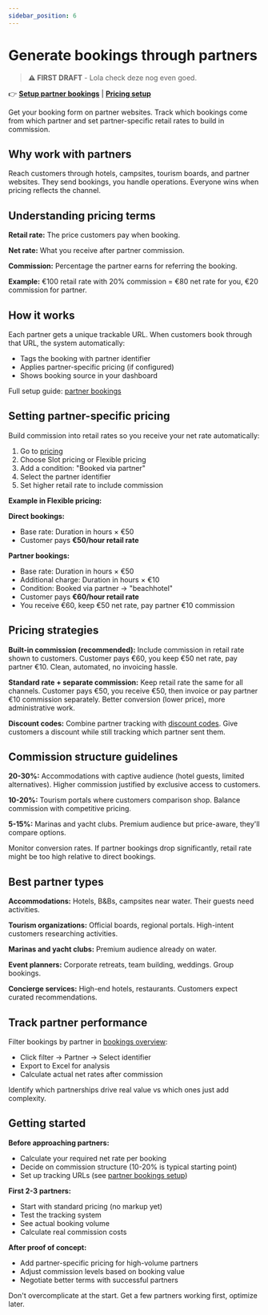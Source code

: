 ```yaml
---
sidebar_position: 6
---
```


# Generate bookings through partners

> **⚠️ FIRST DRAFT** - Lola check deze nog even goed.

👉 **[Setup partner bookings](/guides/dive-deeper/partner-bookings)** | **[Pricing setup](https://dashboard.letsbook.app/pricing)**

Get your booking form on partner websites. Track which bookings come from which partner and set partner-specific retail rates to build in commission.

## Why work with partners

Reach customers through hotels, campsites, tourism boards, and partner websites. They send bookings, you handle operations. Everyone wins when pricing reflects the channel.

## Understanding pricing terms

**Retail rate:** The price customers pay when booking.

**Net rate:** What you receive after partner commission.

**Commission:** Percentage the partner earns for referring the booking.

**Example:** €100 retail rate with 20% commission = €80 net rate for you, €20 commission for partner.

## How it works

Each partner gets a unique trackable URL. When customers book through that URL, the system automatically:
- Tags the booking with partner identifier
- Applies partner-specific pricing (if configured)
- Shows booking source in your dashboard

Full setup guide: [partner bookings](/guides/dive-deeper/partner-bookings)

## Setting partner-specific pricing

Build commission into retail rates so you receive your net rate automatically:

1. Go to [pricing](https://dashboard.letsbook.app/pricing)
2. Choose Slot pricing or Flexible pricing
3. Add a condition: "Booked via partner"
4. Select the partner identifier
5. Set higher retail rate to include commission

**Example in Flexible pricing:**

**Direct bookings:**
- Base rate: Duration in hours × €50
- Customer pays **€50/hour retail rate**

**Partner bookings:**
- Base rate: Duration in hours × €50
- Additional charge: Duration in hours × €10
- Condition: Booked via partner → "beachhotel"
- Customer pays **€60/hour retail rate**
- You receive €60, keep €50 net rate, pay partner €10 commission

## Pricing strategies

**Built-in commission (recommended):** Include commission in retail rate shown to customers. Customer pays €60, you keep €50 net rate, pay partner €10. Clean, automated, no invoicing hassle.

**Standard rate + separate commission:** Keep retail rate the same for all channels. Customer pays €50, you receive €50, then invoice or pay partner €10 commission separately. Better conversion (lower price), more administrative work.

**Discount codes:** Combine partner tracking with [discount codes](/guides/extra-revenue/discount-codes-and-coupon-setup). Give customers a discount while still tracking which partner sent them.

## Commission structure guidelines

**20-30%:** Accommodations with captive audience (hotel guests, limited alternatives). Higher commission justified by exclusive access to customers.

**10-20%:** Tourism portals where customers comparison shop. Balance commission with competitive pricing.

**5-15%:** Marinas and yacht clubs. Premium audience but price-aware, they'll compare options.

Monitor conversion rates. If partner bookings drop significantly, retail rate might be too high relative to direct bookings.

## Best partner types

**Accommodations:** Hotels, B&Bs, campsites near water. Their guests need activities.

**Tourism organizations:** Official boards, regional portals. High-intent customers researching activities.

**Marinas and yacht clubs:** Premium audience already on water.

**Event planners:** Corporate retreats, team building, weddings. Group bookings.

**Concierge services:** High-end hotels, restaurants. Customers expect curated recommendations.

## Track partner performance

Filter bookings by partner in [bookings overview](https://dashboard.letsbook.app/bookings):
- Click filter → Partner → Select identifier
- Export to Excel for analysis
- Calculate actual net rates after commission

Identify which partnerships drive real value vs which ones just add complexity.

## Getting started

**Before approaching partners:**
- Calculate your required net rate per booking
- Decide on commission structure (10-20% is typical starting point)
- Set up tracking URLs (see [partner bookings setup](/guides/dive-deeper/partner-bookings))

**First 2-3 partners:**
- Start with standard pricing (no markup yet)
- Test the tracking system
- See actual booking volume
- Calculate real commission costs

**After proof of concept:**
- Add partner-specific pricing for high-volume partners
- Adjust commission levels based on booking value
- Negotiate better terms with successful partners

Don't overcomplicate at the start. Get a few partners working first, optimize later.
